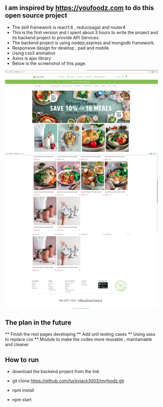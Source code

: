 ## I am inspired by https://youfoodz.com to do this open source project
  * The skill framework is react1.6 , redux(saga) and router4
  * This is the first version and I spent about 3 hours to write the project and its backend project to provide API Services.
  * The backend project is using nodejs,express and mongodb framework.
  * Responsive design for desktop , pad and mobile.
  * Using css3 animation
  * Axios is ajax library
  * Below is the screenshot of this page.

![Navigation](https://github.com/luckyjack3003/myfoodz/blob/master/public/images/Screenshot%20from%202018-09-18%2018-02-26.png)
![Card](https://github.com/luckyjack3003/myfoodz/blob/master/public/images/Screenshot%20from%202018-09-18%2018-02-57.png)
![Footer](https://github.com/luckyjack3003/myfoodz/blob/master/public/images/Screenshot%20from%202018-09-18%2018-03-36.png)

## The plan in the future
   ** Finish the rest pages developing
   ** Add unit testing cases
   ** Using sass to replace css
   ** Module to make the codes more reusable , maintainable and cleaner

## How to run
 * download the backend project from the link

 * git clone https://github.com/luckyjack3003/myfoodz.git
 * npm install
 * npm start

